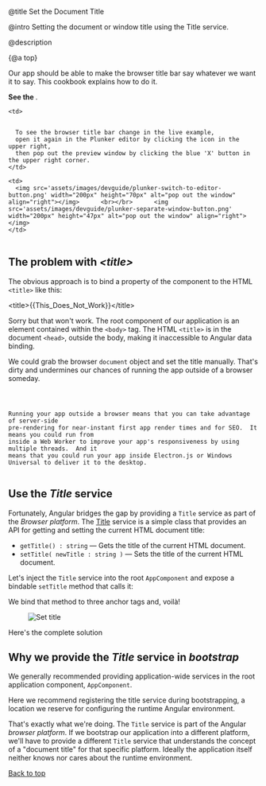 @title
Set the Document Title

@intro
Setting the document or window title using the Title service.

@description


{@a top}


Our app should be able to make the browser title bar say whatever we want it to say.
This cookbook explains how to do it.

**See the <live-example name="cb-set-document-title"></live-example>**.


<table>

  <tr>

    <td>


      To see the browser title bar change in the live example,
      open it again in the Plunker editor by clicking the icon in the upper right,
      then pop out the preview window by clicking the blue 'X' button in the upper right corner.
    </td>

    <td>
      <img src='assets/images/devguide/plunker-switch-to-editor-button.png' width="200px" height="70px" alt="pop out the window" align="right"></img>      <br></br>      <img src='assets/images/devguide/plunker-separate-window-button.png' width="200px" height="47px" alt="pop out the window" align="right"></img>
    </td>

  </tr>

</table>



## The problem with *&lt;title&gt;*

The obvious approach is to bind a property of the component to the HTML `<title>` like this:

<code-example format=''>
  &lt;title&gt;{{This_Does_Not_Work}}&lt;/title&gt;
</code-example>



Sorry but that won't work.
The root component of our application is an element contained within the `<body>` tag.
The HTML `<title>` is in the document `<head>`, outside the body, making it inaccessible to Angular data binding.

We could grab the browser `document` object and set the title manually.
That's dirty and undermines our chances of running the app outside of a browser someday.

~~~ {.l-sub-section}



Running your app outside a browser means that you can take advantage of server-side
pre-rendering for near-instant first app render times and for SEO.  It means you could run from
inside a Web Worker to improve your app's responsiveness by using multiple threads.  And it
means that you could run your app inside Electron.js or Windows Universal to deliver it to the desktop.


~~~



## Use the *Title* service
Fortunately, Angular bridges the gap by providing a `Title` service as part of the *Browser platform*.
The [Title](api/platform-browser/index/Title-class) service is a simple class that provides an API
for getting and setting the current HTML document title:

* `getTitle() : string` &mdash; Gets the title of the current HTML document.
* `setTitle( newTitle : string )` &mdash; Sets the title of the current HTML document. 

Let's inject the `Title` service into the root `AppComponent` and expose a bindable `setTitle` method that calls it:


<code-example path="cb-set-document-title/src/app/app.component.ts" region="class" title="src/app/app.component.ts (class)" linenums="false">

</code-example>



We bind that method to three anchor tags and, voilà!

<figure class='image-display'>
  <img src="assets/images/cookbooks/set-document-title/set-title-anim.gif" alt="Set title"></img>
</figure>



Here's the complete solution


<code-tabs>

  <code-pane title="src/main.ts" path="cb-set-document-title/src/main.ts">

  </code-pane>

  <code-pane title="src/app/app.module.ts" path="cb-set-document-title/src/app/app.module.ts">

  </code-pane>

  <code-pane title="src/app/app.component.ts" path="cb-set-document-title/src/app/app.component.ts">

  </code-pane>

</code-tabs>




## Why we provide the *Title* service in *bootstrap*

We generally recommended providing application-wide services in the root application component, `AppComponent`.

Here we recommend registering the title service during bootstrapping,
a location we reserve for configuring the runtime Angular environment.

That's exactly what we're doing.
The `Title` service is part of the Angular *browser platform*.
If we bootstrap our application into a different platform,
we'll have to provide a different `Title` service that understands the concept of a "document title" for that specific platform.
Ideally the application itself neither knows nor cares about the runtime environment.

[Back to top](guide/set-document-title#top)